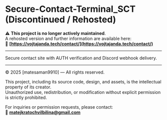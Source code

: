 # Secure-Contact-Terminal_SCT (Discontinued / Rehosted)

⚠ **This project is no longer actively maintained**.  
A rehosted version and further information are available here:  
🔗 **[https://vojtajanda.tech/contact/](https://vojtajanda.tech/contact/)**

---

Secure contact site with AUTH verification and Discord webhook delivery.

---

© 2025 [matesaman9910] — All rights reserved.  

This project, including its source code, design, and assets, is the intellectual property of its creator.  
Unauthorized use, redistribution, or modification without explicit permission is strictly prohibited.

For inquiries or permission requests, please contact:  
📧 **matejkratochvilbilina@gmail.com**
